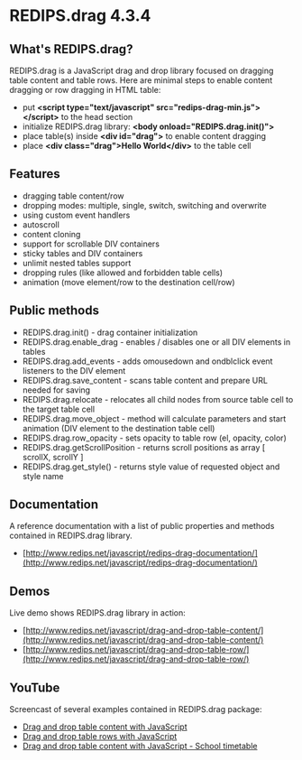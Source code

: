 REDIPS.drag 4.3.4
============

## What's REDIPS.drag?

REDIPS.drag is a JavaScript drag and drop library focused on dragging table content and table rows. Here are minimal steps to enable content dragging or row dragging in HTML table:

* put **&lt;script type="text/javascript" src="redips-drag-min.js">&lt;/script>** to the head section
* initialize REDIPS.drag library: **&lt;body onload="REDIPS.drag.init()">**
* place table(s) inside **&lt;div id="drag">** to enable content dragging
* place **&lt;div class="drag">Hello World&lt;/div>** to the table cell

## Features

* dragging table content/row
* dropping modes: multiple, single, switch, switching and overwrite
* using custom event handlers
* autoscroll
* content cloning
* support for scrollable DIV containers
* sticky tables and DIV containers
* unlimit nested tables support
* dropping rules (like allowed and forbidden table cells)
* animation (move element/row to the destination cell/row)

## Public methods

* REDIPS.drag.init() - drag container initialization
* REDIPS.drag.enable_drag - enables / disables one or all DIV elements in tables
* REDIPS.drag.add_events -  adds omousedown and ondblclick event listeners to the DIV element
* REDIPS.drag.save_content - scans table content and prepare URL needed for saving
* REDIPS.drag.relocate - relocates all child nodes from source table cell to the target table cell
* REDIPS.drag.move_object - method will calculate parameters and start animation (DIV element to the destination table cell)
* REDIPS.drag.row_opacity - sets opacity to table row (el, opacity, color)
* REDIPS.drag.getScrollPosition - returns scroll positions as array [ scrollX, scrollY ]
* REDIPS.drag.get_style() - returns style value of requested object and style name

## Documentation

A reference documentation with a list of public properties and methods contained in REDIPS.drag library.

* [http://www.redips.net/javascript/redips-drag-documentation/](http://www.redips.net/javascript/redips-drag-documentation/)

## Demos

Live demo shows REDIPS.drag library in action: 

* [http://www.redips.net/javascript/drag-and-drop-table-content/](http://www.redips.net/javascript/drag-and-drop-table-content/)
* [http://www.redips.net/javascript/drag-and-drop-table-row/](http://www.redips.net/javascript/drag-and-drop-table-row/)

## YouTube

Screencast of several examples contained in REDIPS.drag package:

* [Drag and drop table content with JavaScript](http://www.youtube.com/watch?v=8LtMk4DwLzA)
* [Drag and drop table rows with JavaScript](http://www.youtube.com/watch?v=5YuS6S0bFTU)
* [Drag and drop table content with JavaScript - School timetable](http://www.youtube.com/watch?v=ToJk1End4C4)
